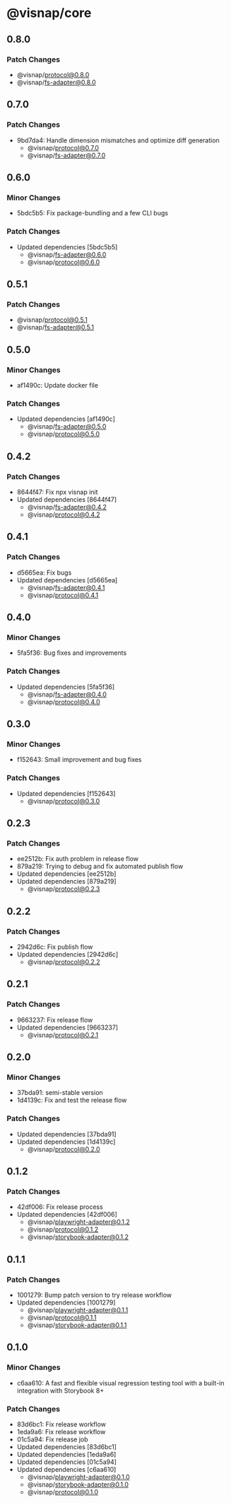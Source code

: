 # @visnap/core

## 0.8.0

### Patch Changes

- @visnap/protocol@0.8.0
- @visnap/fs-adapter@0.8.0

## 0.7.0

### Patch Changes

- 9bd7da4: Handle dimension mismatches and optimize diff generation
  - @visnap/protocol@0.7.0
  - @visnap/fs-adapter@0.7.0

## 0.6.0

### Minor Changes

- 5bdc5b5: Fix package-bundling and a few CLI bugs

### Patch Changes

- Updated dependencies [5bdc5b5]
  - @visnap/fs-adapter@0.6.0
  - @visnap/protocol@0.6.0

## 0.5.1

### Patch Changes

- @visnap/protocol@0.5.1
- @visnap/fs-adapter@0.5.1

## 0.5.0

### Minor Changes

- af1490c: Update docker file

### Patch Changes

- Updated dependencies [af1490c]
  - @visnap/fs-adapter@0.5.0
  - @visnap/protocol@0.5.0

## 0.4.2

### Patch Changes

- 8644f47: Fix npx visnap init
- Updated dependencies [8644f47]
  - @visnap/fs-adapter@0.4.2
  - @visnap/protocol@0.4.2

## 0.4.1

### Patch Changes

- d5665ea: Fix bugs
- Updated dependencies [d5665ea]
  - @visnap/fs-adapter@0.4.1
  - @visnap/protocol@0.4.1

## 0.4.0

### Minor Changes

- 5fa5f36: Bug fixes and improvements

### Patch Changes

- Updated dependencies [5fa5f36]
  - @visnap/fs-adapter@0.4.0
  - @visnap/protocol@0.4.0

## 0.3.0

### Minor Changes

- f152643: Small improvement and bug fixes

### Patch Changes

- Updated dependencies [f152643]
  - @visnap/protocol@0.3.0

## 0.2.3

### Patch Changes

- ee2512b: Fix auth problem in release flow
- 879a219: Trying to debug and fix automated publish flow
- Updated dependencies [ee2512b]
- Updated dependencies [879a219]
  - @visnap/protocol@0.2.3

## 0.2.2

### Patch Changes

- 2942d6c: Fix publish flow
- Updated dependencies [2942d6c]
  - @visnap/protocol@0.2.2

## 0.2.1

### Patch Changes

- 9663237: Fix release flow
- Updated dependencies [9663237]
  - @visnap/protocol@0.2.1

## 0.2.0

### Minor Changes

- 37bda91: semi-stable version
- 1d4139c: Fix and test the release flow

### Patch Changes

- Updated dependencies [37bda91]
- Updated dependencies [1d4139c]
  - @visnap/protocol@0.2.0

## 0.1.2

### Patch Changes

- 42df006: Fix release process
- Updated dependencies [42df006]
  - @visnap/playwright-adapter@0.1.2
  - @visnap/protocol@0.1.2
  - @visnap/storybook-adapter@0.1.2

## 0.1.1

### Patch Changes

- 1001279: Bump patch version to try release workflow
- Updated dependencies [1001279]
  - @visnap/playwright-adapter@0.1.1
  - @visnap/protocol@0.1.1
  - @visnap/storybook-adapter@0.1.1

## 0.1.0

### Minor Changes

- c6aa610: A fast and flexible visual regression testing tool with a built-in integration with Storybook 8+

### Patch Changes

- 83d6bc1: Fix release workflow
- 1eda9a6: Fix release workflow
- 01c5a94: Fix release job
- Updated dependencies [83d6bc1]
- Updated dependencies [1eda9a6]
- Updated dependencies [01c5a94]
- Updated dependencies [c6aa610]
  - @visnap/playwright-adapter@0.1.0
  - @visnap/storybook-adapter@0.1.0
  - @visnap/protocol@0.1.0
